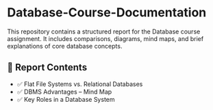 # Database-Course-Documentation
This repository contains a structured report for the Database course assignment. 
It includes comparisons, diagrams, mind maps, and brief explanations of core database concepts.

## 📄 Report Contents

- ✅ Flat File Systems vs. Relational Databases
- ✅ DBMS Advantages – Mind Map
- ✅ Key Roles in a Database System
